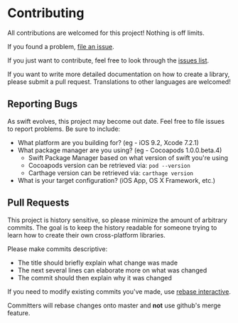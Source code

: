 Contributing
============

All contributions are welcomed for this project! Nothing is off limits.

If you found a problem, [file an issue](https://github.com/jeffh/Snorlax/issues/new).

If you just want to contribute, feel free to look through the [issues
list](https://github.com/jeffh/Snorlax/issues).

If you want to write more detailed documentation on how to create a library,
please submit a pull request. Translations to other languages are welcomed!

Reporting Bugs
--------------

As swift evolves, this project may become out date. Feel free to file issues to
report problems. Be sure to include:

- What platform are you building for? (eg - iOS 9.2, Xcode 7.2.1)
- What package manager are you using? (eg - Cocoapods 1.0.0.beta.4)
    - Swift Package Manager based on what version of swift you're using
    - Cocoapods version can be retrieved via: `pod --version`
    - Carthage version can be retrieved via: `carthage version`
- What is your target configuration? (iOS App, OS X Framework, etc.)

Pull Requests
-------------

This project is history sensitive, so please minimize the amount of arbitrary
commits. The goal is to keep the history readable for someone trying to learn
how to create their own cross-platform libraries.

Please make commits descriptive:

- The title should briefly explain what change was made
- The next several lines can elaborate more on what was changed
- The commit should then explain why it was changed

If you need to modify existing commits you've made, use [rebase
interactive](https://git-scm.com/book/en/v2/Git-Tools-Rewriting-History).

Committers will rebase changes onto master and **not** use github's merge feature.

